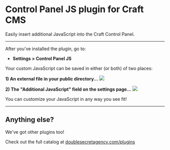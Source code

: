 Control Panel JS plugin for Craft CMS
======================================

Easily insert additional JavaScript into the Craft Control Panel.

***

After you've installed the plugin, go to:

- **Settings > Control Panel JS**

Your custom JavaScript can be saved in either (or both) of two places:

**1) An external file in your public directory...**
![](src/resources/img/example-jsFile.png)

**2) The "Additional JavaScript" field on the settings page...**
![](src/resources/img/example-additionalJs.png)

You can customize your JavaScript in any way you see fit!

***

## Anything else?

We've got other plugins too!

Check out the full catalog at [doublesecretagency.com/plugins](https://www.doublesecretagency.com/plugins)
